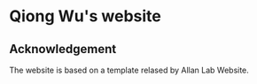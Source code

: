 # Qiong Wu's website


## Acknowledgement
The website is based on a template relased by Allan Lab Website. 

